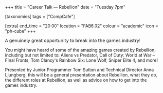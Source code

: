 +++
title = "Career Talk — Rebellion"
date = "Tuesday 7pm"

[taxonomies]
tags = ["CompCafe"]

[extra]
end_time = "20:00"
location = "FAB6.02"
colour = "academic"
icon = "ph-cube"
+++

𝖠 𝗀𝖾𝗇𝗎𝗂𝗇𝖾𝗅𝗒 𝗀𝗋𝖾𝖺𝗍 𝗈𝗉𝗉𝗈𝗋𝗍𝗎𝗇𝗂𝗍𝗒 𝗍𝗈 𝖻𝗋𝖾𝖺𝗄 𝗂𝗇𝗍𝗈 𝗍𝗁𝖾 𝗀𝖺𝗆𝖾𝗌 𝗂𝗇𝖽𝗎𝗌𝗍𝗋𝗒!

You might have heard of some of the amazing games created by Rebellion, including but not limited to: Aliens vs Predator, Call of Duty: World at War – Final Fronts, Tom Clancy's Rainbow Six: Lone Wolf, Sniper Elite 4, and more!

Presented by Junior Programmer Tom Sutton and Technical Director Anna Ljungberg, this will be a general presentation about Rebellion, what they do, the different roles at Rebellion, as well as advice on how to get into the games industry.

